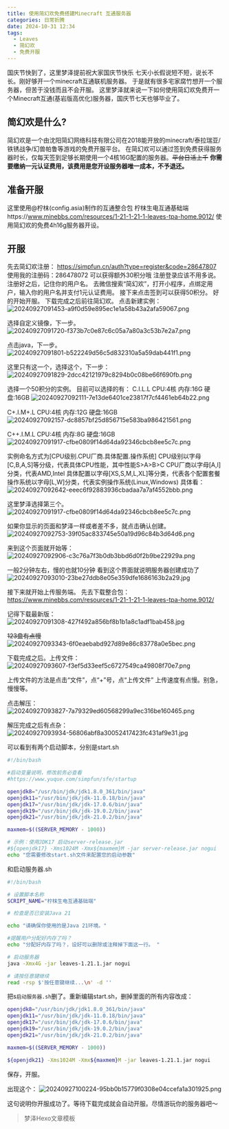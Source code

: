 ```yaml
---
title: 使用简幻欢免费搭建Minecraft 互通服务器
categories: 日常折腾
date: 2024-10-31 12:34
tags: 
  - Leaves
  - 简幻欢
  - 免费开服
---
```


国庆节快到了，这里梦泽提前祝大家国庆节快乐
七天小长假说短不短，说长不长。刚好够开一个minecraft互通联机服务器。
于是就有很多宅家腐竹想开一个服务器，但苦于没钱而且不会开服。
这里梦泽就来说一下如何使用简幻欢免费开一个Minecraft互通(基岩版高优化)服务器，国庆节七天也够毕业了。

## 简幻欢是什么?
简幻欢是一个由沈阳简幻网络科技有限公司在2018能开放的minecraft/泰拉瑞亚/铁锈战争/幻兽帕鲁等游戏的免费开服平台。
在简幻欢可以通过签到免费获得服务器时长，仅每天签到足够长期使用一个4核16G配置的服务器。~~平台日活上千~~
**你需要缴纳一元认证费用，该费用是您开设服务器唯一成本，不予退还。**

## 准备开服
这里使用@柠枺(config.asia)制作的互通整合包
柠枺生电互通基础端https://www.minebbs.com/resources/1-21-1-21-1-leaves-tpa-home.9012/
使用简幻欢的免费4h16g服务器开设。

## 开服
先去简幻欢注册：
https://simpfun.cn/auth?type=register&code=28647807
使用我的注册码：286478072 可以获得额外30积分哦
注册登录应该不用多说。
注册好之后，记住你的用户名。
去微信搜索“简幻欢”，打开小程序，点绑定用户，输入你的用户名并支付1元认证费用。
接下来点击签到可以获得50积分。
好的开始开服。
下载完成之后前往简幻欢。
点击新建实例：
![20240927091453-a9f0d59e895ec1e1a58b43a2afa59067.png](https://s2.loli.net/2024/09/27/xDgBpfn4quXdv2y.png)

选择自定义镜像，下一步。
![20240927091720-f373b7c0e87c6c05a7a80a3c53b7e2a7.png](https://s2.loli.net/2024/09/27/4eGwtSmVozKrH6b.png)

点击java，下一步。
![20240927091801-b522249d56c5d832310a5a59dab441f1.png](https://s2.loli.net/2024/09/27/o1FMPajSey9AbJm.png)

这里只有这一个，选择这个，下一步：
![20240927091829-2dcc42121979c8294b0c08be66f690fb.png](https://s2.loli.net/2024/09/27/qxiVyY6HuXUEw5S.png)

选择一个50积分的实例。
目前可以选择的有：
C.I.L.L
CPU:4核 内存:16G
硬盘:16GB
![20240927092111-7e13de6401ce23817f7cf4461eb64b22.png](https://s2.loli.net/2024/09/27/aQA9XLFj3miItfq.png)

C+.I.M+.L
CPU:4核 内存:12G
硬盘:16GB
![20240927092157-dc8857bf25d856715e583ba986421561.png](https://s2.loli.net/2024/09/27/iuEqOtHJhKfFCMp.png)

C++.I.M.L
CPU:4核 内存:8G
硬盘:16GB
![20240927091917-cfbe0809f14d64da92346cbcb8ee5c7c.png](https://s2.loli.net/2024/09/27/SvWIR3i9b18Zxyz.png)

实例命名方式为[CPU级别.CPU厂商.具体配置.操作系统]
CPU级别以字母[C,B,A,S]等分级，代表具体CPU性能，其中性能S>A>B>C
CPU厂商以字母[A,I]分类，代表AMD,Intel
具体配置以字母[XS,S,M,L,XL]等分类，代表各个配置套餐
操作系统以字母[L,W]分类，代表实例操作系统(Linux,Windows)
具体看：
![20240927092642-eeec6f92883936cbadaa7a7af4552bbb.png](https://s2.loli.net/2024/09/27/fbdUZ8geMDJI9PN.png)

这里梦泽选择第三个。
![20240927091917-cfbe0809f14d64da92346cbcb8ee5c7c.png](https://s2.loli.net/2024/09/27/SvWIR3i9b18Zxyz.png)

如果你显示的页面和梦泽一样或者差不多，就点击确认创建。
![20240927092753-39f05ac833745e50a19d96c84b3d64d6.png](https://s2.loli.net/2024/09/27/H2E3pkbXVyoeuWS.png)

来到这个页面就开始等：
![20240927092906-c3c76a7f3b0db3bbd6d0f2b9be22929a.png](https://s2.loli.net/2024/09/27/FjDVuazi69AHxmd.png)

一般2分钟左右，慢的也就10分钟
看到这个界面就说明服务器创建成功了
![20240927093010-23be27ddb8e05e359dfe1686163b2a29.jpg](https://s2.loli.net/2024/09/27/mGyBKLq82MksrDT.jpg)

接下来就开始上传服务端。
先去下载整合包：
https://www.minebbs.com/resources/1-21-1-21-1-leaves-tpa-home.9012/

记得下载最新版：
![20240927091308-427f492a856bf8b1b1a8c1adf1bab458.jpg](https://s2.loli.net/2024/09/27/9hDQxGsKLwUcOVd.jpg)

~~123盘有点慢~~
![20240927093343-6f0eaebabd927d89e86c83778a0e5bec.png](https://s2.loli.net/2024/09/27/vFMI4VgbZqP8cJh.png)

下载完成之后。上传文件：
![20240927093607-f3ef5d33eef5c6727549ca49808f70e7.png](https://s2.loli.net/2024/09/27/fU2FNMjCpDWnwRb.png)

上传文件的方法是点击“文件”，点“+”号，点“上传文件”
上传速度有点慢。别急，慢慢等。

点击解压：
![20240927093827-7a79329ed60568299a9ec316be160465.png](https://s2.loli.net/2024/09/27/HkfL5UBdzGxTyb1.png)

解压完成之后有点杂：
![20240927093934-56806abf8a30052417423fc431af9e31.jpg](https://s2.loli.net/2024/09/27/M5E8QkfGRjV1uDz.jpg)

可以看到有两个启动脚本，分别是start.sh

```sh
#!/bin/bash

#启动变量说明，修改前务必查看
#https://www.yuque.com/simpfun/sfe/startup

openjdk8="/usr/bin/jdk/jdk1.8.0_361/bin/java"
openjdk11="/usr/bin/jdk/jdk-11.0.18/bin/java"
openjdk17="/usr/bin/jdk/jdk-17.0.6/bin/java"
openjdk19="/usr/bin/jdk/jdk-19.0.2/bin/java"
openjdk21="/usr/bin/jdk/jdk-21.0.2/bin/java"

maxmem=$((SERVER_MEMORY - 1000))

# 示例：使用JDK17 启动server-release.jar 
#${openjdk17} -Xms1024M -Xmx${maxmem}M -jar server-release.jar nogui
echo "您需要修改start.sh文件来配置您的启动参数"

```

和启动服务器.sh

```sh
#!/bin/bash

# 设置脚本名称
SCRIPT_NAME="柠枺生电互通基础端"

# 检查是否已安装Java 21

echo "请确保你使用的是Java 21环境。"

#提醒用户分配好内存了吗？
echo "分配好内存了吗？，设好可以删除或注释掉下面这一行。 "

# 启动服务器
java -Xmx4G -jar leaves-1.21.1.jar nogui

# 请按任意键继续
read -rsp $'按任意键继续...\n' -d ''

```

把s`启动服务器.sh`删了。重新编辑start.sh，删掉里面的所有内容改成：

```sh
openjdk8="/usr/bin/jdk/jdk1.8.0_361/bin/java"
openjdk11="/usr/bin/jdk/jdk-11.0.18/bin/java"
openjdk17="/usr/bin/jdk/jdk-17.0.6/bin/java"
openjdk19="/usr/bin/jdk/jdk-19.0.2/bin/java"
openjdk21="/usr/bin/jdk/jdk-21.0.2/bin/java"

maxmem=$((SERVER_MEMORY - 1000))

${openjdk21} -Xms1024M -Xmx${maxmem}M -jar leaves-1.21.1.jar nogui
```

保存，开服。

出现这个：
![20240927100224-95bb0b15779f0308e04ccefa1a301925.png](https://s2.loli.net/2024/09/27/vNcU8szpkDJfGEe.png)

这句说明你开服成功了。等待下载完成就会自动开服。尽情游玩你的服务器吧～

> 梦泽Hexo文章模板